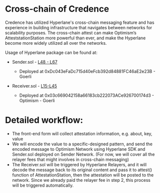 # Cross-chain of Credence


Credence has utilized Hyperlane's cross-chain messaging feature and has experience in building infrastructure that navigates between networks for scalability purposes. The cross-chain attest can make Optimism’s AtteststationStation more powerful than ever, and make the Hyperlane become more widely utilized all over the networks.

Usage of Hyperlane package can be found at:

* Sender.sol - [L48 - L67](https://github.com/0xProfile/Credence_op/blob/main/contracts/cross-chain/Sender.sol#L48-L67)

  * Deployed at 0xDc043eFaDc715d40eFcb392d84881FC46aE2e23B - Goerli
- Receiver.sol - [L15-L45](https://github.com/0xProfile/Credence_op/blob/main/contracts/cross-chain/Receiver.sol#L15-L45)

  * Deployed at 0x03c669042158a66183cb222073ACe926700174d3 - Optimism - Goerli


# Detailed workflow:
- The front-end form will collect attestation information, e.g. about, key, value
- We will encode the value to a specific-designed pattern, and send the encoded message to Optimism Network using Hyperlane SDK and Sender.sol deployed on Sender Network. (For now, we will cover all the relayer fees that might involves in cross-chain messaging)
- The Receiver.sol will be triggered by Hyperlane Relayers, and it will decode the message back to its original content and pass it to attest() function of AttestationStation, then the attestation will be posted to the network. Since we already paid the relayer fee in step 2, this process will be triggered automatically.


